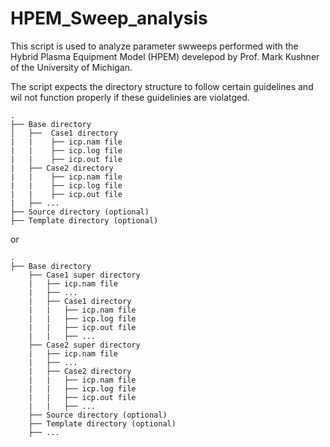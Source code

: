 # HPEM_Sweep_analysis

This script is used to analyze parameter swweeps performed with the Hybrid Plasma Equipment Model (HPEM) develepod by Prof. Mark Kushner of the University of Michigan.

The script expects the directory structure to follow certain guidelines and wil not function properly if these guidelinies are violatged.

    .    
    ├── Base directory
    │   ├──  Case1 directory
    |   |    ├── icp.nam file
    |   |    ├── icp.log file
    |   |    ├── icp.out file 
    |   ├── Case2 directory
    |   |    ├── icp.nam file
    |   |    ├── icp.log file
    |   |    ├── icp.out file
    |   ├── ...   
    ├── Source directory (optional)
    ├── Template directory (optional) 

or 

    .    
    ├── Base directory
        ├── Case1 super directory
        |   ├── icp.nam file
        |   ├── ... 
        |   ├── Case1 directory
        |   |   ├── icp.nam file
        |   |   ├── icp.log file
        |   |   ├── icp.out file
        |   |   ├── ...
        ├── Case2 super directory
        |   ├── icp.nam file
        |   ├── ... 
        |   ├── Case2 directory
        |   |   ├── icp.nam file
        |   |   ├── icp.log file
        |   |   ├── icp.out file
        |   |   ├── ...
        ├── Source directory (optional)
        ├── Template directory (optional)
        ├── ...   

